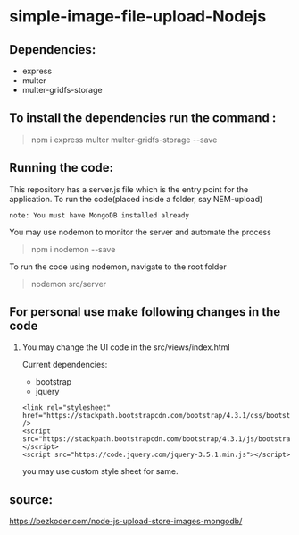# simple-image-file-upload-Nodejs

Dependencies:
----
  * express
  * multer
  * multer-gridfs-storage


To install the dependencies run the command :
----
>npm i express multer multer-gridfs-storage --save

Running the code:
----
This repository has a server.js file which is the entry point for the application.
To run the code(placed inside a folder, say NEM-upload)  

    note: You must have MongoDB installed already

You may use nodemon to monitor the server and automate the process 

>npm i nodemon --save

To run the code using nodemon, navigate to the root folder   

>nodemon src/server 

For personal use make following changes in the code
----
1. You may change the UI code in the src/views/index.html
    
    Current dependencies:
      * bootstrap 
      * jquery
    ~~~
    <link rel="stylesheet" href="https://stackpath.bootstrapcdn.com/bootstrap/4.3.1/css/bootstrap.min.css" />
    <script src="https://stackpath.bootstrapcdn.com/bootstrap/4.3.1/js/bootstrap.bundle.min.js"></script>
    <script src="https://code.jquery.com/jquery-3.5.1.min.js"></script>
    ~~~
    
    you may use custom style sheet for same.
    
source:
----
https://bezkoder.com/node-js-upload-store-images-mongodb/



